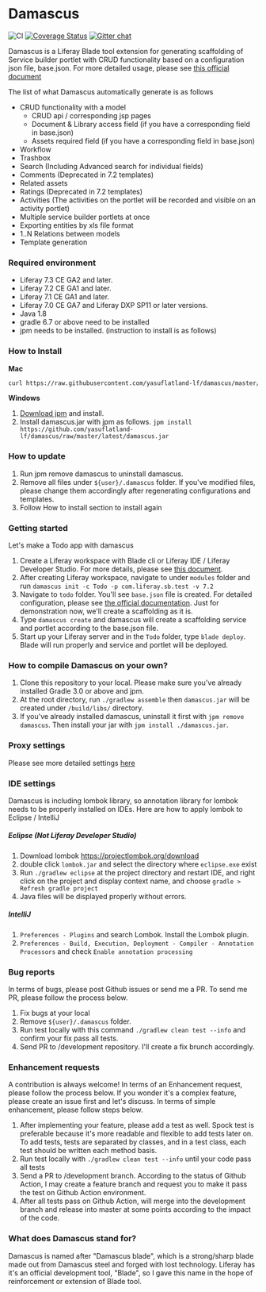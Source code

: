 # Damascus
![CI](https://github.com/yasuflatland-lf/damascus/workflows/CI/badge.svg)
[![Coverage Status](https://coveralls.io/repos/github/yasuflatland-lf/damascus/badge.svg?branch=master)](https://coveralls.io/github/yasuflatland-lf/damascus?branch=master)
[![Gitter chat](https://badges.gitter.im/gitterHQ/gitter.png)](https://gitter.im/liferay-damascus/community)

Damascus is a Liferay Blade tool extension for generating scaffolding of Service builder portlet with CRUD functionality based on a configuration json file, base.json. For more detailed usage, please see [this official document](https://yasuflatland-lf.github.io/damascus-doc/)

The list of what Damascus automatically generate is as follows
* CRUD functionality with a model
    * CRUD api / corresponding jsp pages
    * Document & Library access field (if you have a corresponding field in base.json)
    * Assets required field (if you have a corresponding field in base.json)
* Workflow
* Trashbox
* Search (Including Advanced search for individual fields)
* Comments (Deprecated in 7.2 templates)
* Related assets
* Ratings (Deprecated in 7.2 templates)
* Activities (The activities on the portlet will be recorded and visible on an activity portlet)
* Multiple service builder portlets at once
* Exporting entities by xls file format
* 1..N Relations between models
* Template generation

### Required environment
* Liferay 7.3 CE GA2 and later.
* Liferay 7.2 CE GA1 and later.
* Liferay 7.1 CE GA1 and later.
* Liferay 7.0 CE GA7 and Liferay DXP SP11 or later versions.
* Java 1.8
* gradle 6.7 or above need to be installed
* jpm needs to be installed. (instruction to install is as follows)

### How to Install

**Mac**
```bash
curl https://raw.githubusercontent.com/yasuflatland-lf/damascus/master/installers/global | sudo sh
```

**Windows**
1. [Download jpm](https://raw.githubusercontent.com/jpm4j/jpm4j.installers/master/dist/jpm-setup.exe) and install.
2. Install damascus.jar with jpm as follows. ```jpm install https://github.com/yasuflatland-lf/damascus/raw/master/latest/damascus.jar```

### How to update
1. Run jpm remove damascus to uninstall damascus.
2. Remove all files under ```${user}/.damascus``` folder. If you've modified files, please change them accordingly after regenerating configurations and templates.
3. Follow How to install section to install again

### Getting started
Let's make a Todo app with damascus
1. Create a Liferay workspace with Blade cli or Liferay IDE / Liferay Developer Studio. For more details, please see [this document](https://dev.liferay.com/de/develop/tutorials/-/knowledge_base/7-1/blade-cli).
2. After creating Liferay workspace, navigate to under ```modules``` folder and run ```damascus init -c Todo -p com.liferay.sb.test -v 7.2```
3. Navigate to ```todo``` folder. You'll see ```base.json``` file is created. For detailed configuration, please see [the official documentation](https://yasuflatland-lf.github.io/damascus-doc/). Just for demonstration now, we'll create a scaffolding as it is.
4. Type ```damascus create``` and damascus will create a scaffolding service and portlet according to the base.json file.
5. Start up your Liferay server and in the ```Todo``` folder, type ```blade deploy```. Blade will run properly and service and portlet will be deployed.

### How to compile Damascus on your own?
1. Clone this repository to your local. Please make sure you've already installed Gradle 3.0 or above and jpm.
2. At the root directory, run ```./gradlew assemble``` then ```damascus.jar``` will be created under ```/build/libs/``` directory.
3. If you've already installed damascus, uninstall it first with ```jpm remove damascus```. Then install your jar with ```jpm install ./damascus.jar```.

### Proxy settings
Please see more detailed settings [here](https://github.com/yasuflatland-lf/damascus/wiki/4.-Proxy-settings)

### IDE settings
Damascus is including lombok library, so annotation library for lombok needs to be properly installed on IDEs. Here are how to apply lombok to Eclipse / IntelliJ
##### Eclipse (Not Liferay Developer Studio)
1. Download lombok https://projectlombok.org/download
2. double click ```lombok.jar``` and select the directory where ```eclipse.exe``` exist
3. Run ```./gradlew eclipse``` at the project directory and restart IDE, and right click on the project and display context name, and choose ```gradle > Refresh gradle project```
4. Java files will be displayed properly without errors.
##### IntelliJ
1. ```Preferences - Plugins``` and search Lombok. Install the Lombok plugin.
2. ```Preferences - Build, Execution, Deployment - Compiler - Annotation Processors``` and check ```Enable annotation processing```

### Bug reports
In terms of bugs, please post Github issues or send me a PR. To send me PR, please follow the process below.
1. Fix bugs at your local
2. Remove ```${user}/.damascus``` folder.
3. Run test locally with this command ```./gradlew clean test --info``` and confirm your fix pass all tests.
4. Send PR to /development repository. I'll create a fix brunch accordingly.

### Enhancement requests
A contribution is always welcome! In terms of an Enhancement request, please follow the process below. If you wonder it's a complex feature, please create an issue first and let's discuss. In terms of simple enhancement, please follow steps below.

1. After implementing your feature, please add a test as well. Spock test is preferable because it's more readable and flexible to add tests later on. To add tests, tests are separated by classes, and in a test class, each test should be written each method basis.
2. Run test locally with ```./gradlew clean test --info``` until your code pass all tests
3. Send a PR to /development branch. According to the status of Github Action, I may create a feature branch and request you to make it pass the test on Github Action environment.
4. After all tests pass on Github Action, will merge into the development branch and release into master at some points according to the impact of the code.

### What does Damascus stand for?
Damascus is named after "Damascus blade", which is a strong/sharp blade made out from Damascus steel and forged with lost technology. Liferay has it's an official development tool, "Blade", so I gave this name in the hope of reinforcement or extension of Blade tool.
